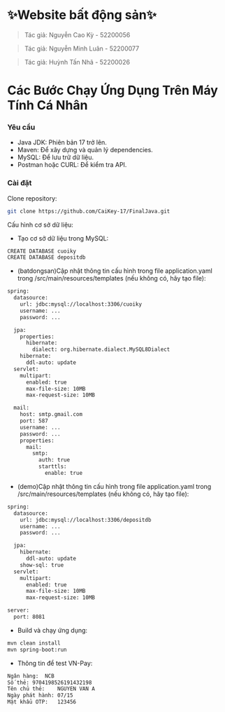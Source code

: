 # ✨Website bất động sản✨
> Tác giả: Nguyễn Cao Kỳ - 52200056

> Tác giả: Nguyễn Minh Luân - 52200077

> Tác giả: Huỳnh Tấn Nhã - 52200026


# Các Bước Chạy Ứng Dụng Trên Máy Tính Cá Nhân

### Yêu cầu
- Java JDK: Phiên bản 17 trở lên.
- Maven: Để xây dựng và quản lý dependencies.
- MySQL: Để lưu trữ dữ liệu.
- Postman hoặc CURL: Để kiểm tra API.
### Cài đặt
Clone repository:
```sh
git clone https://github.com/CaiKey-17/FinalJava.git
```
Cấu hình cơ sở dữ liệu:
- Tạo cơ sở dữ liệu trong MySQL:
```sh
CREATE DATABASE cuoiky
CREATE DATABASE depositdb
```
- (batdongsan)Cập nhật thông tin cấu hình trong file application.yaml trong /src/main/resources/templates (nếu không có, hãy tạo file):
```sh
spring:
  datasource:
    url: jdbc:mysql://localhost:3306/cuoiky
    username: ...
    password: ...

  jpa:
    properties:
      hibernate:
        dialect: org.hibernate.dialect.MySQL8Dialect
    hibernate:
      ddl-auto: update
  servlet:
    multipart:
      enabled: true
      max-file-size: 10MB
      max-request-size: 10MB

  mail:
    host: smtp.gmail.com
    port: 587
    username: ...
    password: ...
    properties:
      mail:
        smtp:
          auth: true
          starttls:
            enable: true

```

- (demo)Cập nhật thông tin cấu hình trong file application.yaml trong /src/main/resources/templates (nếu không có, hãy tạo file):
```sh
spring:
  datasource:
    url: jdbc:mysql://localhost:3306/depositdb
    username: ...
    password: ...

  jpa:
    hibernate:
      ddl-auto: update
    show-sql: true
  servlet:
    multipart:
      enabled: true
      max-file-size: 10MB
      max-request-size: 10MB

server:
  port: 8081

```
- Build và chạy ứng dụng:
```sh
mvn clean install
mvn spring-boot:run
```
- Thông tin để test VN-Pay:
```sh
Ngân hàng:	NCB
Số thẻ:	9704198526191432198
Tên chủ thẻ:	NGUYEN VAN A
Ngày phát hành:	07/15
Mật khẩu OTP:	123456
```
